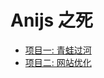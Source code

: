 # Anijs 之死
* [项目一: 青蛙过河](https://github.com/quanquan2100/udacity-fe/tree/master/ArcadeGameClone_zh)
* [项目二: 网站优化](https://github.com/quanquan2100/udacity-fe/tree/master/WebsiteOptimization_zh)
